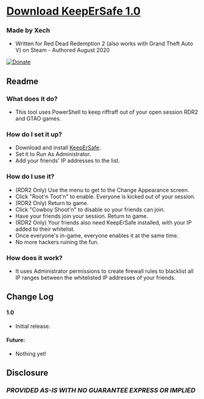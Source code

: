 
# [Download KeepErSafe 1.0](https://github.com/Xechorizo/KeepErSafe/blob/master/KeepErSafe.msi)

### Made by Xech
- Written for Red Dead Redemption 2 (also works with Grand Theft Auto V) on Steam - Authored August 2020

[![Donate](https://img.shields.io/badge/Donate-PayPal-green.svg)](https://www.paypal.com/cgi-bin/webscr?cmd=_donations&business=Q6EZY28VVDGCL&currency_code=USD&source=url)


## Readme
### What does it do?
- This tool uses PowerShell to keep riffraff out of your open session RDR2 and GTAO games.

### How do I set it up?
- Download and install [KeepErSafe](https://github.com/Xechorizo/KeepErSafe/blob/master/KeepErSafe.msi).
- Set it to Run As Administrator.
- Add your friends' IP addresses to the list. 

### How do I use it?
- (RDR2 Only) Use the menu to get to the Change Appearance screen.
- Click "Root'n Toot'n" to enable. Everyone is kicked out of your session.
- (RDR2 Only) Return to game.
- Click "Cowboy Shoot'n" to disable so your friends can join.
- Have your friends join your session. Return to game.
- (RDR2 Only) Your friends also need KeepErSafe installed, with your IP added to their whitelist.
- Once everyone's in-game, everyone enables it at the same time.
- No more hackers ruining the fun.

### How does it work?
- It uses Administrator permissions to create firewall rules to blacklist all IP ranges between the whitelisted IP addresses of your friends.

## Change Log

#### 1.0
- Initial release.

#### Future:
- Nothing yet!

## Disclosure
### *PROVIDED AS-IS WITH NO GUARANTEE EXPRESS OR IMPLIED*
